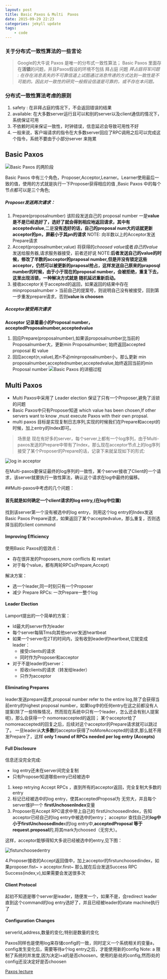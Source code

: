 ```yaml
---
layout: post
title: Basic Paxos & Multi  Paxos
date: 2015-09-29 22:23
categories: jekyll update
tags:
    - code
---
```


### 关于分布式一致性算法的一些言论

> Google的大牛说 Paxos 是唯一的分布式一致性算法；
> Basic Paxos 里面存在**活锁**的问题，并且Paxos假设的环境不包括 拜占庭 问题
> *拜占庭将军问题 : 在存在消息丢失的不可靠信道上试图通过消息传递的方式达到一致性是不可能的。因此对一致性的研究一般假设信道是可靠的，或不存在本问题。* 

### 分布式一致性算法考虑的原则

1. safety : 在非拜占庭的情况下，不会返回错误的结果
2. available: 在大多数server运行且可以和别的server以及client通信的情况下，系统保证可用
3. 不依赖时间来保证一致性，时钟错误，信息延迟会导致可用性不好
4. 一般来说，客户端请求的指令在大多数server回应了RPC调用之后可以完成这个指令，系统不要由于小部分server 来拖累

## Basic Paxos

![Basic Paxos 的两阶段](../image/basicpaxos.jpg)

Basic Paxos 中有三个角色，Proposer,Acceptor,Learner。Learner使用最后一致的值，使用的方式就是执行一下Proposer获得相应的值
,Basic Paxos 中的每个节点都可以是三个角色;

##### Proposer发送两次请求：

1. Prepare(proposalnumber)
    该阶段发送自己的 proposal number 一是**value是不是已经选好了，选好了就会得到相应地返回请求，其中有acceptedvalue**,二是**没有选好的话，自己的proposal num大的话就更新acceptor的pn，屏蔽小于其pn的请求**
    NOTE: 向半数以上的Acceptor发送Prepare请求
2. Accept(proposalnumber,value)
    将获得的*choosed value*或者*自己的value*发送给服务器,请求服务器接受，前者还好说
    NOTE:**后者发送自己的value的时候，修改了半数的acceptor的praposal number,但是并没有锁定这些acceptor，仍然可以被更新的praposal抢占，这样发送自己原来的praposql number的时候，由于小于现在的proposal number，会被拒绝，重复下去，这里出现活锁，一种解决方式就是 随机延迟重新启动。**
3. 接收acceptor关于accepted的返回，如果返回的结果中存在minproposalnumber > 当前自己的提案号，则说明自己没有被接受，回到第一步重发prepare请求，否则**value is choosen**

##### Acceptor接受两次请求

**Acceptor 记录着最小的Proposal number，acceptedProposalnumber,acceptedvalue**

1. 回应Prepare(proposalnumber),如果该proposalnumber比当前的Proposalnumber大，更新min Proposalnumber;
始终返回accepted proposal 和 value
2. 回应accept(n,value),若n不必minproposalnumber小，那么更新 min proposalnumber,acceptednumber,acceptedvalue,始终返回当前的min Proposal number
![Basic Paxos 的详细过程](/image/2Basicpaxos.jpg)

## Multi Paxos

+ Multi Paxos中采用了 Leader election 保证了只有一个Proposer,避免了活锁的问题
+ Basic Paxos中只有Proposer知道 which value has been chosen,If other servers want to know ,must execute Paxos with their own propsal.
+ multi paxos 目标是实现复制日志序列,实现的时候我们在Prepare和accept的时候，加上entry的Index即可。

> 场景是 现在有好多的server，每个server上都有一个log序列，由于Multi-paxos发送的Prepare中带有了Index，那么现在acceptor节点上的log序列接受了某个Proposer的Prepare的话，记录下来就呈现如下的形式:

![log in acceptor](/image/log-in-acceptor.jpg)

在Multi-paxos要保证最终的log序列的一致性，某个server接收了Client的一个请求，该server就要执行一致性算法，确认这个请求在log中最终的偏移。

##Multi-paxos中考虑的几个问题：

#### 首先就是如何确定一个client请求的log entry,(在log中位置)

找到该server第一个没有被选中的log entry，则用这个log entry的Index发送Basic Paxos Prepare请求，如果返回了某个acceptedvalue，那么重复，否则选择当前的client commond

#### Improving Efficiency

使用Basic Paxos的低效点：

+ 存在很并发的Proposers,more conflicts 和 restart
+ 对于每个value，都有两轮RPCs(Prepare,Accept)

解决方案：
+ 选一个leader,同一时刻只有一个Proposer
+ 减少 Prepare RPCs: 一次Prepare一整个log

#### Leader Election

Lamport提出的一个简单的方案：

+ Id最大的server作为leader
+ 每个server每隔Tms向其他server发送heartbeat
+ 如果一个server在2T的时间内，没有收到leader的heartbeat,它就变成leader：
    - 接受clients的请求
    - 同时作为Proposer和acceptor
+ 对于不是leader的server：
    - 拒收clients的请求（转发给leader）
    - 只作为acceptor

#### Eliminating Prepares

leader发送prepare请求,proposal number refer to the entire log,除了会获得当前entry的highest proposal number，如果log中的任何entry在这之前都没有人提案(除了一些特殊情况，然而现在系统中只有一个leader，怎么还会有别人提案呢)，那么会获得一个 nomoreaccepted的返回；
某个acceptor给了nomoreaccepted的回复之后，后续对这个acceptor的Prepare请求就可以跳过了。
一旦leader从**大多数**的acceptor获得了noMoreAccepted的请求,那么就不用发Prepare了，这样 **only 1 round of RPCs needed per log entry (Accepts)**

#### Full Disclosure

信息还没完全完成:

+ log entry还未在server间完全复制
+ 只有Proposer知道哪些entry已经被选中

1. keep retrying Accept RPCs ，直到所有的acceptor返回，完全复制大多数的entry
2. 标记已经被选中的log entry，使其acceptedProposal为 无穷大，并且每个server维护一个 **firstUnchosenIndex**变量
3. Proposer在Accept RPC请求中带上自己的 firstUnchoosedIndex，告知acceptor已经自己的log entry中被选中的entry；
acceptor 查找自己的**log中小于firstUnchoosedInde**x的log entry中,**acceptedProposal 等于request.proposal**的,将其mark为choosed（无穷大）。

这样，acceptor能够得知大多说已经被选中的entry,见下图：

![fistunchoosedentry](../image/firsiunchoosedentry.jpg)

4.Proposer接收的Accept返回值中，加上acceptor的firstunchoosedindex，如果proposer.fist~ > acceptor.first~ 那么就在后台发送Success RPC
Success(index,v),如果需要会发送很多次

#### Client Protocol

起初不知道是哪个server是leader，随便发一个，如果不是，会redirect
leader 直到这个command的log entry选好了，并且已经被leader的state machine执行了

#### Configuration Changes

serverId,address,数量的变化;特别是数量的变化

Paxos同样也是使用log来存储config的一致，同时定义一个系统相关的变量a，config发生变化后，需要等待a个log entry之后，才能使用新的config
Note: a 限制了系统的并发度,因为决定i+a的是否choosen，使用的是i处的config,然而i处的config还没决定好是否choosen

[Paxos lecture][youtube]

[youtube]: https://www.youtube.com/watch?v=JEpsBg0AO6o

